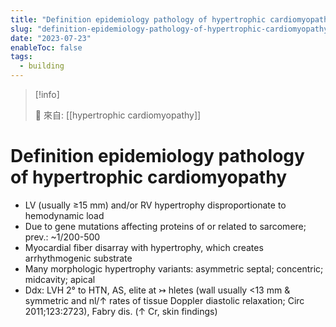 ```yaml
---
title: "Definition epidemiology pathology of hypertrophic cardiomyopathy"
slug: "definition-epidemiology-pathology-of-hypertrophic-cardiomyopathy"
date: "2023-07-23"
enableToc: false
tags:
  - building
---
```


> [!info]
>
> 🌱 來自: [[hypertrophic cardiomyopathy]]

# Definition epidemiology pathology of hypertrophic cardiomyopathy

- LV (usually ≥15 mm) and/or RV hypertrophy disproportionate to hemodynamic load
- Due to gene mutations affecting proteins of or related to sarcomere; prev.: ~1/200-500
- Myocardial fiber disarray with hypertrophy, which creates arrhythmogenic substrate
- Many morphologic hypertrophy variants: asymmetric septal; concentric; midcavity; apical
- Ddx: LVH 2° to HTN, AS, elite at ↣ hletes (wall usually <13 mm & symmetric and nl/↑ rates of tissue Doppler diastolic relaxation; Circ 2011;123:2723), Fabry dis. (↑ Cr, skin findings)
